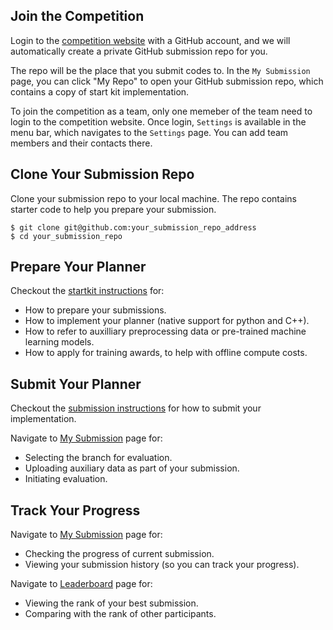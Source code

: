 ## Join the Competition

Login to the [competition website](http://www.leagueofrobotrunners.org/submission) with a GitHub account, and we will automatically create a private GitHub submission repo for you.

The repo will be the place that you submit codes to. In the `My Submission` page, you can click "My Repo" to open your GitHub submission repo, which contains a copy of start kit implementation.

To join the competition as a team, only one memeber of the team need to login to the competition website. Once login, `Settings` is available in the menu bar, which navigates to the `Settings` page. You can add team members and their contacts there.

## Clone Your Submission Repo

Clone your submission repo to your local machine. The repo contains starter code to help you prepare your submission.

```
$ git clone git@github.com:your_submission_repo_address
$ cd your_submission_repo
```

## Prepare Your Planner
Checkout the [startkit instructions](https://github.com/MAPF-Competition/Start-Kit/blob/main/README.md) for:
- How to prepare your submissions.
- How to implement your planner (native support for python and C++).
- How to refer to auxilliary preprocessing data or pre-trained machine learning models.
- How to apply for training awards, to help with offline compute costs.

## Submit Your Planner
Checkout the [submission instructions](https://github.com/MAPF-Competition/Start-Kit/blob/main/Submission_Instruction.md) for how to submit your implementation.

Navigate to [My Submission](./submission) page for:
- Selecting the branch for evaluation.
- Uploading auxiliary data as part of your submission.
- Initiating evaluation.

## Track Your Progress
Navigate to [My Submission](./submission) page for:
- Checking the progress of current submission.
- Viewing your submission history (so you can track your progress).

Navigate to [Leaderboard](./leaderboard) page for:
- Viewing the rank of your best submission.
- Comparing with the rank of other participants.
